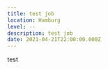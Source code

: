 ```yaml
---
title: test job
location: Hamburg
level: --
description: test job
date: 2021-04-21T22:00:00.000Z
---
```

test